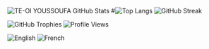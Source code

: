 ![TE-OI YOUSSOUFA GitHub Stats](https://github-readme-stats.vercel.app/api?username=teoiyoussoufa&show_icons=true&theme=dark&hide_border=true&count_private=true&include_all_commits=true&rank_icon=github)
#![Top Langs](https://github-readme-stats.vercel.app/api/top-langs/?username=teoiyoussoufa&layout=compact&theme=dark&hide_border=true)
![GitHub Streak](https://streak-stats.demolab.com/?user=teoiyoussoufa&theme=dark&hide_border=true)

![GitHub Trophies](https://github-profile-trophy.vercel.app/?username=teoiyoussoufa&theme=darkhub&no-bg=true&no-frame=true&margin-w=10)
![Profile Views](https://komarev.com/ghpvc/?username=teoiyoussoufa&color=blueviolet&style=flat-square)

<!-- Language Badges -->
![English](https://img.shields.io/badge/Language-English-blue.svg)
![French](https://img.shields.io/badge/Language-French-lightgrey.svg)
